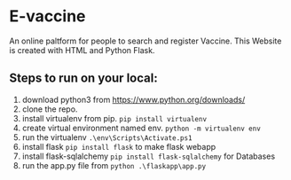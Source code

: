# E-vaccine
An online paltform for people to search and register Vaccine.
This Website is created with HTML and Python Flask.

## Steps to run on your local:
1. download python3 from https://www.python.org/downloads/
2. clone the repo.
3. install virtualenv from pip. `pip install virtualenv`
4. create virtual environment named env. `python -m virtualenv env`
5. run the virtualenv `.\env\Scripts\Activate.ps1`
6. install flask `pip install flask` to make flask webapp
7. install flask-sqlalchemy `pip install flask-sqlalchemy` for Databases
8. run the app.py file from `python .\flaskapp\app.py` 
